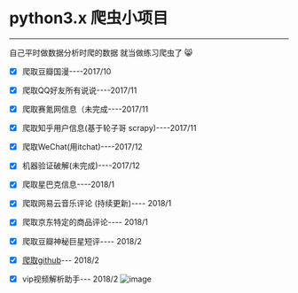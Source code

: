 # python3.x 爬虫小项目

---

自己平时做数据分析时爬的数据 就当做练习爬虫了 :smile_cat:

* [x] 爬取豆瓣国漫----2017/10
* [x] 爬取QQ好友所有说说----2017/11
* [x] 爬取赛氪网信息（未完成----2017/11
* [x] 爬取知乎用户信息(基于轮子哥 scrapy)----2017/11
* [x] 爬取WeChat(用itchat)----2017/12
* [x] 机器验证破解(未完成)----2017/12
* [x] 爬取星巴克信息----2018/1
* [x] 爬取网易云音乐评论 (持续更新)---- 2018/1
* [x] 爬取京东特定的商品评论---- 2018/1
* [x] 爬取豆瓣神秘巨星短评---- 2018/2
* [x] [爬取github](http://www.kongwiki.online/%E6%8A%80%E6%9C%AF/2018/02/19/%E5%AF%B9github%E7%94%A8%E6%88%B7%E8%BF%9B%E8%A1%8C%E5%88%86%E6%9E%90.html)--- 2018/2
* [x] vip视频解析助手--- 2018/2
![image](https://raw.githubusercontent.com/KongWiKi/spider/master/image/vip-%E7%A0%B4%E8%A7%A3.png)








